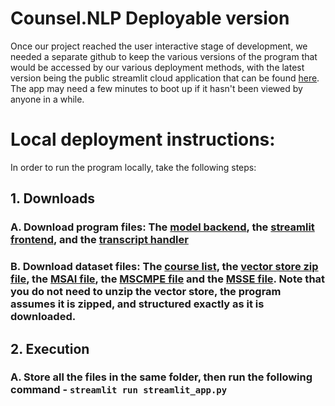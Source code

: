 # Counsel.NLP Deployable version

Once our project reached the user interactive stage of development, we needed a separate github to keep the various versions of the program that would be accessed by our various deployment methods, with the latest version being the public streamlit cloud application that can be found [here](https://counsel-nlp.streamlit.app). The app may need a few minutes to boot up if it hasn't been viewed by anyone in a while.

# Local deployment instructions:

In order to run the program locally, take the following steps:
## 1. Downloads
### A. Download program files: The [model backend](RAGNVIDIA.py), the [streamlit frontend](streamlit_app.py), and the [transcript handler](courseRec.py)
### B. Download dataset files: The [course list](courses.txt), the [vector store zip file](vector__store.zip), the [MSAI file](msai_dataset.json), the [MSCMPE file](mscmpe_dataset.json) and the [MSSE file](msse_dataset.json). Note that you do not need to unzip the vector store, the program assumes it is zipped, and structured exactly as it is downloaded.
## 2. Execution
### A. Store all the files in the same folder, then run the following command - `streamlit run streamlit_app.py`
